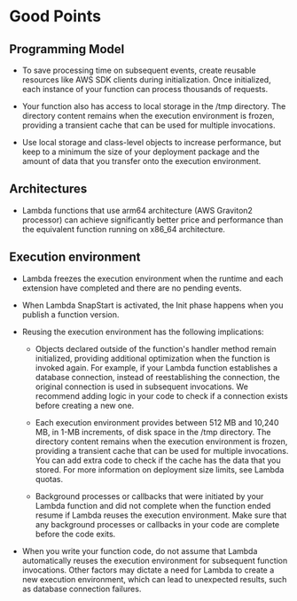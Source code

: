 # Good Points 

## Programming Model

- To save processing time on subsequent events, create reusable resources like AWS SDK clients during initialization. Once initialized, each instance of your function can process thousands of requests.

- Your function also has access to local storage in the /tmp directory. The directory content remains when the execution environment is frozen, providing a transient cache that can be used for multiple invocations.

- Use local storage and class-level objects to increase performance, but keep to a minimum the size of your deployment package and the amount of data that you transfer onto the execution environment.

## Architectures

- Lambda functions that use arm64 architecture (AWS Graviton2 processor) can achieve significantly better price and performance than the equivalent function running on x86_64 architecture.

## Execution environment

- Lambda freezes the execution environment when the runtime and each extension have completed and there are no pending events.

- When Lambda SnapStart is activated, the Init phase happens when you publish a function version.

- Reusing the execution environment has the following implications:

    - Objects declared outside of the function's handler method remain initialized, providing additional optimization when the function is invoked again. For example, if your Lambda function establishes a database connection, instead of reestablishing the connection, the original connection is used in subsequent invocations. We recommend adding logic in your code to check if a connection exists before creating a new one.

    - Each execution environment provides between 512 MB and 10,240 MB, in 1-MB increments, of disk space in the /tmp directory. The directory content remains when the execution environment is frozen, providing a transient cache that can be used for multiple invocations. You can add extra code to check if the cache has the data that you stored. For more information on deployment size limits, see Lambda quotas.

    - Background processes or callbacks that were initiated by your Lambda function and did not complete when the function ended resume if Lambda reuses the execution environment. Make sure that any background processes or callbacks in your code are complete before the code exits.

- When you write your function code, do not assume that Lambda automatically reuses the execution environment for subsequent function invocations. Other factors may dictate a need for Lambda to create a new execution environment, which can lead to unexpected results, such as database connection failures.